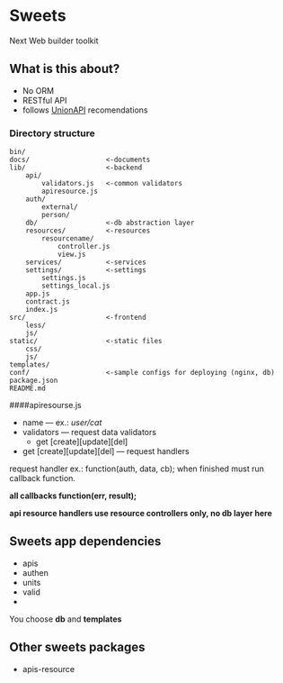# Sweets
Next Web builder toolkit

## What is this about?

* No ORM
* RESTful API
* follows [UnionAPI](http://unionapi.org) recomendations

### Directory structure

```
bin/
docs/					<-documents
lib/  					<-backend
	api/				
		validators.js	<-common validators		
		apiresource.js
	auth/
		external/
		person/
	db/					<-db abstraction layer				
	resources/			<-resources
		resourcename/
			controller.js
			view.js
	services/			<-services
	settings/			<-settings
		settings.js
		settings_local.js
	app.js
	contract.js
	index.js
src/ 					<-frontend
	less/
	js/
static/					<-static files
	css/
	js/
templates/
conf/ 					<-sample configs for deploying (nginx, db)
package.json
README.md

```

####apiresourse.js
* name — ex.: _user/cat_
* validators — request data validators
	* get [create][update][del]
* get [create][update][del] — request handlers

request handler ex.: function(auth, data, cb);
when finished must run callback function.

**all callbacks function(err, result);**

**api resource handlers use resource controllers only, no db layer here**

## Sweets app dependencies
* apis
* authen
* units
* valid
* 
You choose **db** and **templates**

## Other sweets packages
* apis-resource
